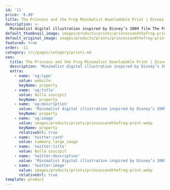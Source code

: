 ```yaml
---
id: '11'
price: '6.49'
title: The Princess and the Frog Minimalist Downladable Print | Disney Classic No.49
description: >-
  Minimalist digital illustration inspired by Disney’s 2009 film The Princess & the Frog. Please note this is a digital download only, you will not receive a physical print. The artwork was drawn to be printed at A5 or A4 size.
default_thumbnail_image: images/products/prints/princessandthefrog-print.webp
default_original_image: images/products/prints/princessandthefrog-print.webp
featured: true
order: -11
category: src/pages/category/prints.md
seo:
  title: The Princess and the Frog Minimalist Downladable Print | Disney Classic No.49
  description: 'Minimalist digital illustration inspired by Disney’s 2009 film The Princess & the Frog. Please note this is a digital download only, you will not receive a physical print. The artwork was drawn to be printed at A5 or A4 size.'
  extra:
    - name: 'og:type'
      value: website
      keyName: property
    - name: 'og:title'
      value: Nulla suscipit
      keyName: property
    - name: 'og:description'
      value: 'Minimalist digital illustration inspired by Disney’s 2009 film The Princess & the Frog. Please note this is a digital download only, you will not receive a physical print. The artwork was drawn to be printed at A5 or A4 size.'
      keyName: property
    - name: 'og:image'
      value: images/products/prints/princessandthefrog-print.webp
      keyName: property
      relativeUrl: true
    - name: 'twitter:card'
      value: summary_large_image
    - name: 'twitter:title'
      value: Nulla suscipit
    - name: 'twitter:description'
      value: 'Minimalist digital illustration inspired by Disney’s 2009 film The Princess & the Frog. Please note this is a digital download only, you will not receive a physical print. The artwork was drawn to be printed at A5 or A4 size.'
    - name: 'twitter:image'
      value: images/products/prints/princessandthefrog-print.webp
      relativeUrl: true
template: product
---
```

